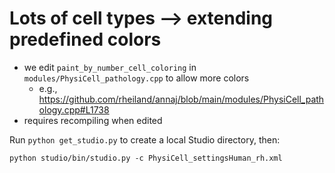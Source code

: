 # Lots of cell types --> extending predefined colors

* we edit `paint_by_number_cell_coloring` in `modules/PhysiCell_pathology.cpp` to allow more colors
  - e.g., https://github.com/rheiland/annaj/blob/main/modules/PhysiCell_pathology.cpp#L1738
* requires recompiling when edited

Run `python get_studio.py` to create a local Studio directory, then:

```
python studio/bin/studio.py -c PhysiCell_settingsHuman_rh.xml
```
